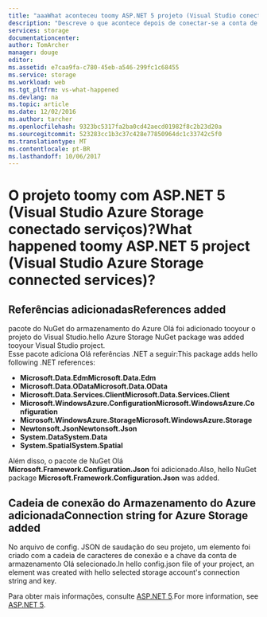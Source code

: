 ```yaml
---
title: "aaaWhat aconteceu toomy ASP.NET 5 projeto (Visual Studio conectado serviços) | Microsoft Docs"
description: "Descreve o que acontece depois de conectar-se a conta de armazenamento do Azure tooan em um projeto do Visual Studio ASP.NET 5 usando o Visual Studio conectada a serviços"
services: storage
documentationcenter: 
author: TomArcher
manager: douge
editor: 
ms.assetid: e7caa9fa-c780-45eb-a546-299fc1c68455
ms.service: storage
ms.workload: web
ms.tgt_pltfrm: vs-what-happened
ms.devlang: na
ms.topic: article
ms.date: 12/02/2016
ms.author: tarcher
ms.openlocfilehash: 9323bc5317fa2ba0cd42aecd01982f8c2b23d20a
ms.sourcegitcommit: 523283cc1b3c37c428e77850964dc1c33742c5f0
ms.translationtype: MT
ms.contentlocale: pt-BR
ms.lasthandoff: 10/06/2017
---
```

# <a name="what-happened-toomy-aspnet-5-project-visual-studio-azure-storage-connected-services"></a><span data-ttu-id="79c72-103">O projeto toomy com ASP.NET 5 (Visual Studio Azure Storage conectado serviços)?</span><span class="sxs-lookup"><span data-stu-id="79c72-103">What happened toomy ASP.NET 5 project (Visual Studio Azure Storage connected services)?</span></span>
## <a name="references-added"></a><span data-ttu-id="79c72-104">Referências adicionadas</span><span class="sxs-lookup"><span data-stu-id="79c72-104">References added</span></span>
<span data-ttu-id="79c72-105">pacote do NuGet do armazenamento do Azure Olá foi adicionado tooyour o projeto do Visual Studio.</span><span class="sxs-lookup"><span data-stu-id="79c72-105">hello Azure Storage NuGet package was added tooyour Visual Studio project.</span></span>  
<span data-ttu-id="79c72-106">Esse pacote adiciona Olá referências .NET a seguir:</span><span class="sxs-lookup"><span data-stu-id="79c72-106">This package adds hello following .NET references:</span></span>

* <span data-ttu-id="79c72-107">**Microsoft.Data.Edm**</span><span class="sxs-lookup"><span data-stu-id="79c72-107">**Microsoft.Data.Edm**</span></span>
* <span data-ttu-id="79c72-108">**Microsoft.Data.OData**</span><span class="sxs-lookup"><span data-stu-id="79c72-108">**Microsoft.Data.OData**</span></span>
* <span data-ttu-id="79c72-109">**Microsoft.Data.Services.Client**</span><span class="sxs-lookup"><span data-stu-id="79c72-109">**Microsoft.Data.Services.Client**</span></span>
* <span data-ttu-id="79c72-110">**Microsoft.WindowsAzure.Configuration**</span><span class="sxs-lookup"><span data-stu-id="79c72-110">**Microsoft.WindowsAzure.Configuration**</span></span>
* <span data-ttu-id="79c72-111">**Microsoft.WindowsAzure.Storage**</span><span class="sxs-lookup"><span data-stu-id="79c72-111">**Microsoft.WindowsAzure.Storage**</span></span>
* <span data-ttu-id="79c72-112">**Newtonsoft.Json**</span><span class="sxs-lookup"><span data-stu-id="79c72-112">**Newtonsoft.Json**</span></span>
* <span data-ttu-id="79c72-113">**System.Data**</span><span class="sxs-lookup"><span data-stu-id="79c72-113">**System.Data**</span></span>
* <span data-ttu-id="79c72-114">**System.Spatial**</span><span class="sxs-lookup"><span data-stu-id="79c72-114">**System.Spatial**</span></span>

<span data-ttu-id="79c72-115">Além disso, o pacote de NuGet Olá **Microsoft.Framework.Configuration.Json** foi adicionado.</span><span class="sxs-lookup"><span data-stu-id="79c72-115">Also, hello NuGet package **Microsoft.Framework.Configuration.Json** was added.</span></span>

## <a name="connection-string-for-azure-storage-added"></a><span data-ttu-id="79c72-116">Cadeia de conexão do Armazenamento do Azure adicionada</span><span class="sxs-lookup"><span data-stu-id="79c72-116">Connection string for Azure Storage added</span></span>
<span data-ttu-id="79c72-117">No arquivo de config. JSON de saudação do seu projeto, um elemento foi criado com a cadeia de caracteres de conexão e a chave da conta de armazenamento Olá selecionado.</span><span class="sxs-lookup"><span data-stu-id="79c72-117">In hello config.json file of your project, an element was created with hello selected storage account's connection string and key.</span></span>

<span data-ttu-id="79c72-118">Para obter mais informações, consulte [ASP.NET 5](http://www.asp.net/vnext).</span><span class="sxs-lookup"><span data-stu-id="79c72-118">For more information, see [ASP.NET 5](http://www.asp.net/vnext).</span></span>

